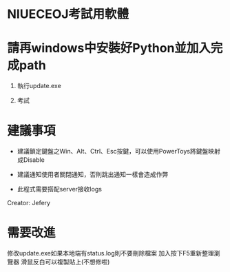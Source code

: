 # NIUECEOJ考試用軟體

# 請再windows中安裝好Python並加入完成path


1. 執行update.exe

2. 考試

# 建議事項

- 建議鎖定鍵盤之Win、Alt、Ctrl、Esc按鍵，可以使用PowerToys將鍵盤映射成Disable

- 建議通知使用者關閉通知，否則跳出通知一樣會造成作弊

- 此程式需要搭配server接收logs

Creator: Jefery
# 需要改進
修改update.exe如果本地端有status.log則不要刪除檔案
加入按下F5重新整理瀏覽器
滑鼠反白可以複製貼上(不想修啦)
